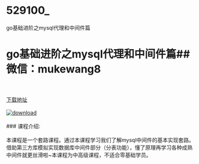 # 529100_
go基础进阶之mysql代理和中间件篇
# go基础进阶之mysql代理和中间件篇## 微信：mukewang8
<br/></br>[下载地址](http://www.36tz.cn/article/529100 "下载地址")
<br/></br>[![download](http://36tz.cn/muke_img/2019_12_356-2-300x169.jpg "下载地址")](http://www.36tz.cn/article/529100 "下载地址")
<br/></br>### 课程介绍:<br/></br>本课程是一个套路课程。通过本课程学习我们了解mysql中间件的基本实现套路。借助第三方库模拟实现数据库中间件部分（分表功能），懂了原理再学习各种成熟中间件就更丝滑啦~本课程为中高级课程，不适合零基础学员。



